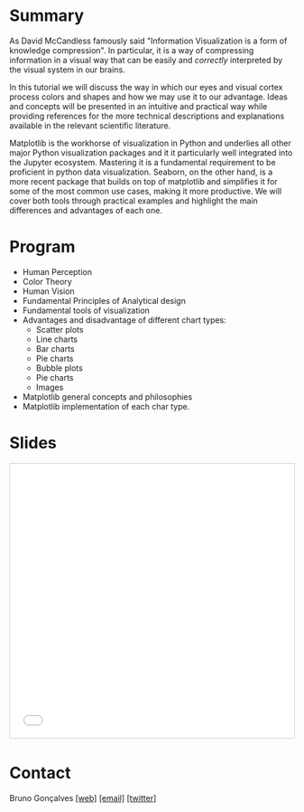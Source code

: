 # Summary
As David McCandless famously said "Information Visualization is a form of knowledge compression". In particular, it is a way of compressing information in a visual way that can be easily and *correctly* interpreted by the visual system in our brains.  

In this tutorial we will discuss the way in which our eyes and visual cortex process colors and shapes and how we may use it to our advantage. Ideas and concepts will be presented in an intuitive and practical way while providing references for the more technical descriptions and explanations available in the relevant scientific literature. 

Matplotlib is the workhorse of visualization in Python and underlies all other major Python visualization packages and it it particularly well integrated into the Jupyter ecosystem. Mastering it is a fundamental requirement to be proficient in python data visualization. Seaborn, on the other hand, is a more recent package that builds on top of matplotlib and simplifies it for some of the most common use cases, making it more productive. We will cover both tools through practical examples and highlight the main differences and advantages of each one.

# Program
* Human Perception
* Color Theory
* Human Vision
* Fundamental Principles of Analytical design
* Fundamental tools of visualization
* Advantages and disadvantage of different chart types:
   * Scatter plots
   * Line charts
   * Bar charts
   * Pie charts
   * Bubble plots
   * Pie charts
   * Images
* Matplotlib general concepts and philosophies
* Matplotlib implementation of each char type.

# Slides

<center>
<iframe src="//www.slideshare.net/slideshow/embed_code/key/geLgCwvxEPUPtP" width="595" height="485" frameborder="0" marginwidth="0" marginheight="0" scrolling="no" style="border:1px solid #CCC; border-width:1px; margin-bottom:5px; max-width: 100%;" allowfullscreen> </iframe> </center>

# Contact

Bruno Gonçalves [[web]](http://www.bgoncalves.com) [[email]](mailto:bgoncalves@gmail.com) [[twitter]](https://twitter.com/bgoncalves)
